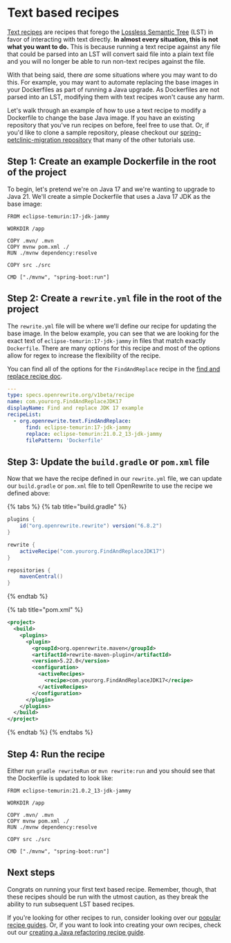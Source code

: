 # Text based recipes

[Text recipes](https://docs.openrewrite.org/recipes/text) are recipes that forego the [Lossless Semantic Tree](/concepts-and-explanations/lossless-semantic-trees.md) (LST) in favor of interacting with text directly. **In almost every situation, this is not what you want to do.** This is because running a text recipe against any file that could be parsed into an LST will convert said file into a plain text file and you will no longer be able to run non-text recipes against the file.

With that being said, there _are_ some situations where you may want to do this. For example, you may want to automate replacing the base images in your Dockerfiles as part of running a Java upgrade. As Dockerfiles are not parsed into an LST, modifying them with text recipes won't cause any harm.

Let's walk through an example of how to use a text recipe to modify a Dockerfile to change the base Java image. If you have an existing repository that you've run recipes on before, feel free to use that. Or, if you'd like to clone a sample repository, please checkout our [spring-petclinic-migration repository](https://github.com/openrewrite/spring-petclinic-migration) that many of the other tutorials use.

## Step 1: Create an example Dockerfile in the root of the project

To begin, let's pretend we're on Java 17 and we're wanting to upgrade to Java 21. We'll create a simple Dockerfile that uses a Java 17 JDK as the base image:

```docker
FROM eclipse-temurin:17-jdk-jammy

WORKDIR /app

COPY .mvn/ .mvn
COPY mvnw pom.xml ./
RUN ./mvnw dependency:resolve

COPY src ./src

CMD ["./mvnw", "spring-boot:run"]
```

## Step 2: Create a `rewrite.yml` file in the root of the project

The `rewrite.yml` file will be where we'll define our recipe for updating the base image. In the below example, you can see that we are looking for the exact text of `eclipse-temurin:17-jdk-jammy` in files that match exactly `Dockerfile`. There are many options for this recipe and most of the options allow for regex to increase the flexibility of the recipe.

You can find all of the options for the `FindAndReplace` recipe in the [find and replace recipe doc](https://docs.openrewrite.org/recipes/text/findandreplace).

```yaml
---
type: specs.openrewrite.org/v1beta/recipe
name: com.yourorg.FindAndReplaceJDK17
displayName: Find and replace JDK 17 example
recipeList:
  - org.openrewrite.text.FindAndReplace:
      find: eclipse-temurin:17-jdk-jammy
      replace: eclipse-temurin:21.0.2_13-jdk-jammy
      filePattern: 'Dockerfile'
```

## Step 3: Update the `build.gradle` or `pom.xml` file

Now that we have the recipe defined in our `rewrite.yml` file, we can update our `build.gradle` or `pom.xml` file to tell OpenRewrite to use the recipe we defined above:

{% tabs %}
{% tab title="build.gradle" %}
```groovy
plugins {
    id("org.openrewrite.rewrite") version("6.8.2")
}

rewrite {
    activeRecipe("com.yourorg.FindAndReplaceJDK17")
}

repositories {
    mavenCentral()
}
```
{% endtab %}

{% tab title="pom.xml" %}
```xml
<project>
  <build>
    <plugins>
      <plugin>
        <groupId>org.openrewrite.maven</groupId>
        <artifactId>rewrite-maven-plugin</artifactId>
        <version>5.22.0</version>
        <configuration>
          <activeRecipes>
            <recipe>com.yourorg.FindAndReplaceJDK17</recipe>
          </activeRecipes>
        </configuration>
      </plugin>
    </plugins>
  </build>
</project>
```
{% endtab %}
{% endtabs %}

## Step 4: Run the recipe

Either run `gradle rewriteRun` or `mvn rewrite:run` and you should see that the Dockerfile is updated to look like:

```docker
FROM eclipse-temurin:21.0.2_13-jdk-jammy

WORKDIR /app

COPY .mvn/ .mvn
COPY mvnw pom.xml ./
RUN ./mvnw dependency:resolve

COPY src ./src

CMD ["./mvnw", "spring-boot:run"]
```

## Next steps

Congrats on running your first text based recipe. Remember, though, that these recipes should be run with the utmost caution, as they break the ability to run subsequent LST based recipes.

If you're looking for other recipes to run, consider looking over our [popular recipe guides](./popular-recipe-guides/README.md). Or, if you want to look into creating your own recipes, check out our [creating a Java refactoring recipe guide](/authoring-recipes/writing-a-java-refactoring-recipe.md).